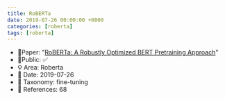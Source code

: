```yaml
---
title: RoBERTa
date: 2019-07-26 00:00:00 +0800
categories: [roberta]
tags: [roberta]
---
```


- 📙Paper: "[RoBERTa: A Robustly Optimized BERT Pretraining Approach](https://www.semanticscholar.org/paper/RoBERTa%3A-A-Robustly-Optimized-BERT-Pretraining-Liu-Ott/077f8329a7b6fa3b7c877a57b81eb6c18b5f87de)"
- 🔑Public: ✅
- ⚲ Area: Roberta
- 📅 Date: 2019-07-26
- 🔎 Taxonomy: fine-tuning
- 📝 References: 68
